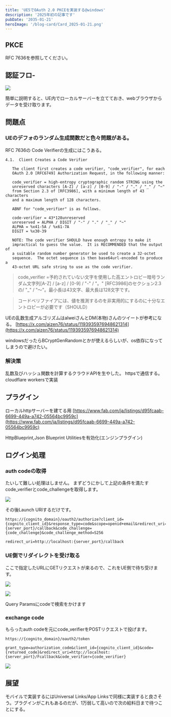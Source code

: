 ```yaml
---
title: 'UE5でOAuth 2.0 PKCEを実装する@windows'
description: '2025年初の記事です'
pubDate: '2035-01-21'
heroImage: '/blog-card/Card_2025-01-21.png'
---
```


## PKCE
RFC 7636を参照してください。

## 認証フロ-
![](https://md.mizuame.app/uploads/bab2049e-c045-486b-b80f-b3771168ae6a.png)

簡単に説明すると、UE内でローカルサーバーを立てておき、webブラウザからデータを受け取ります。

## 問題点

### UEのデフォのランダム生成関数だと色々問題がある。

RFC 7636の Code Verifierの生成にはこうある。

```
4.1.  Client Creates a Code Verifier

   The client first creates a code verifier, "code_verifier", for each
   OAuth 2.0 [RFC6749] Authorization Request, in the following manner:

   code_verifier = high-entropy cryptographic random STRING using the
   unreserved characters [A-Z] / [a-z] / [0-9] / "-" / "." / "_" / "~"
   from Section 2.3 of [RFC3986], with a minimum length of 43 characters
   and a maximum length of 128 characters.

   ABNF for "code_verifier" is as follows.

   code-verifier = 43*128unreserved
   unreserved = ALPHA / DIGIT / "-" / "." / "_" / "~"
   ALPHA = %x41-5A / %x61-7A
   DIGIT = %x30-39

   NOTE: The code verifier SHOULD have enough entropy to make it
   impractical to guess the value.  It is RECOMMENDED that the output of
   a suitable random number generator be used to create a 32-octet
   sequence.  The octet sequence is then base64url-encoded to produce a
   43-octet URL safe string to use as the code verifier.
```

> code_verifier =予約されていない文字を使用した高エントロピー暗号ランダム文字列[A-Z] / [a-z] / [0-9] / "-" / "。" [RFC3986]のセクション2.3の/ "_" / "〜"。最小長は43文字、最大長は128文字です。

> コードベリファイアには、値を推測するのを非実用的にするのに十分なエントロピーが必要です（SHOULD）

UEの乱数生成アルゴリズムはalweiさんとDM(本物)さんのツイートが参考になる。
[https://x.com/aizen76/status/1193935976948621314](https://x.com/aizen76/status/1193935976948621314)

windowsだったらBCryptGenRandomとかが使えるらしいが、os依存になってしまうので避けたい。

### 解決策

乱数及びハッシュ関数を計算するクラウドAPIを生やした。
httpsで通信する。cloudflare workersで実装

## プラグイン

ローカルhttpサーバーを建てる用
[https://www.fab.com/ja/listings/d95fcaab-6699-449a-a742-05564bc9959c](https://www.fab.com/ja/listings/d95fcaab-6699-449a-a742-05564bc9959c)

HttpBlueprint,Json Blueprint Utilitiesを有効化(エンジンプラグイン)

## ログイン処理

### auth codeの取得
たいして難しい処理はしません。
まずどうにかして上記の条件を満たすcode_verifierとcode_challengeを取得します。

![](https://md.mizuame.app/uploads/cd6c29a1-0385-40ef-9592-30c84379e2b4.png)

その後Launch URlするだけです。

```
https://{cognito_domain}/oauth2/authorize?client_id={cognito_client_id}&response_type=code&scope=openid+email&redirect_uri=http://localhost:{server_port}/callback&code_challenge={code_challenge}&code_challenge_method=S256
```

```
redirect_uri=http://localhost:{server_port}/callback
```

### UE側でリダイレクトを受け取る

ここで指定したURLにGETリクエストが来るので、これをUE側で待ち受けます。


![](https://md.mizuame.app/uploads/dea1dc49-781f-4c64-b6a7-347e55f3908a.png)

![](https://md.mizuame.app/uploads/129d3ae0-9132-415f-847d-1aa895982036.png)

Query Paramsにcodeで検索をかけます

### exchange code

もらったauth codeを元にcode_verifierをPOSTリクエストで投げます。

```
https://{cognito_domain}/oauth2/token

grant_type=authorization_code&client_id={cognito_client_id}&code={returned_code}&redirect_uri=http://localhost:{server_port}/Fcallback&code_verifier={code_verifier}
```

![](https://md.mizuame.app/uploads/9ed1ab44-cba0-41f5-98b3-605c27f69fbd.png)

## 展望
モバイルで実装するにはUniversal Links/App Linksで同様に実装すると良さそう。プラグインがこれもあるのだが、1万弱して高いので次の給料日まで待つことにする。

